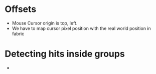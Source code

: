 # Offsets

* Mouse Cursor origin is top, left.
* We have to map cursor pixel position with the real world position in fabric


# Detecting hits inside groups

*  

